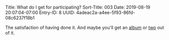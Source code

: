 Title: What do I get for participating?
Sort-Title: 003
Date: 2019-08-19 20:07:04-07:00
Entry-ID: 8
UUID: 4adeac2a-a4ee-5f93-86fd-08c6237f18b1

The satisfaction of having done it. And maybe you'll get an [album](https://sockpuppet.bandcamp.com/album/novembeat-2016) or [two](https://sockpuppet.bandcamp.com/album/novembeat-2017) out of it.

